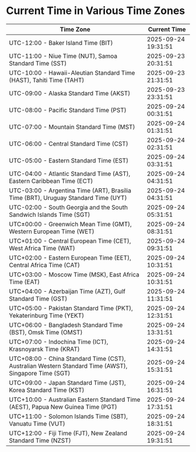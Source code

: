 # Current Time in Various Time Zones

| Time Zone | Current Time |
|-----------|--------------|
| UTC-12:00 - Baker Island Time (BIT) | 2025-09-24 19:31:51 |
| UTC-11:00 - Niue Time (NUT), Samoa Standard Time (SST) | 2025-09-23 20:31:51 |
| UTC-10:00 - Hawaii-Aleutian Standard Time (HAST), Tahiti Time (TAHT) | 2025-09-23 21:31:51 |
| UTC-09:00 - Alaska Standard Time (AKST) | 2025-09-23 23:31:51 |
| UTC-08:00 - Pacific Standard Time (PST) | 2025-09-24 00:31:51 |
| UTC-07:00 - Mountain Standard Time (MST) | 2025-09-24 01:31:51 |
| UTC-06:00 - Central Standard Time (CST) | 2025-09-24 02:31:51 |
| UTC-05:00 - Eastern Standard Time (EST) | 2025-09-24 03:31:51 |
| UTC-04:00 - Atlantic Standard Time (AST), Eastern Caribbean Time (ECT) | 2025-09-24 04:31:51 |
| UTC-03:00 - Argentina Time (ART), Brasília Time (BRT), Uruguay Standard Time (UYT) | 2025-09-24 04:31:51 |
| UTC-02:00 - South Georgia and the South Sandwich Islands Time (SGT) | 2025-09-24 05:31:51 |
| UTC±00:00 - Greenwich Mean Time (GMT), Western European Time (WET) | 2025-09-24 08:31:51 |
| UTC+01:00 - Central European Time (CET), West Africa Time (WAT) | 2025-09-24 09:31:51 |
| UTC+02:00 - Eastern European Time (EET), Central Africa Time (CAT) | 2025-09-24 10:31:51 |
| UTC+03:00 - Moscow Time (MSK), East Africa Time (EAT) | 2025-09-24 10:31:51 |
| UTC+04:00 - Azerbaijan Time (AZT), Gulf Standard Time (GST) | 2025-09-24 11:31:51 |
| UTC+05:00 - Pakistan Standard Time (PKT), Yekaterinburg Time (YEKT) | 2025-09-24 12:31:51 |
| UTC+06:00 - Bangladesh Standard Time (BST), Omsk Time (OMST) | 2025-09-24 13:31:51 |
| UTC+07:00 - Indochina Time (ICT), Krasnoyarsk Time (KRAT) | 2025-09-24 14:31:51 |
| UTC+08:00 - China Standard Time (CST), Australian Western Standard Time (AWST), Singapore Time (SGT) | 2025-09-24 15:31:51 |
| UTC+09:00 - Japan Standard Time (JST), Korea Standard Time (KST) | 2025-09-24 16:31:51 |
| UTC+10:00 - Australian Eastern Standard Time (AEST), Papua New Guinea Time (PGT) | 2025-09-24 17:31:51 |
| UTC+11:00 - Solomon Islands Time (SBT), Vanuatu Time (VUT) | 2025-09-24 18:31:51 |
| UTC+12:00 - Fiji Time (FJT), New Zealand Standard Time (NZST) | 2025-09-24 19:31:51 |
